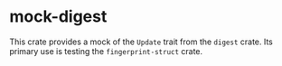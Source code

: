 # mock-digest

This crate provides a mock of the `Update` trait from the `digest` crate. Its primary use is testing the `fingerprint-struct` crate.
